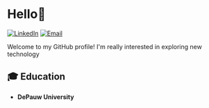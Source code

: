 # Hello👋 
[![LinkedIn](https://img.shields.io/badge/LinkedIn-0077B5?style=flat-square&logo=linkedin&logoColor=white)](https://www.linkedin.com/in/emily-tran-671a59330/)
[![Email](https://img.shields.io/badge/Email-D14836?style=flat-square&logo=gmail&logoColor=white)](mailto:emilyqtran@gmail.com)

Welcome to my GitHub profile! I'm really interested in exploring new technology

## 🎓 Education
- **DePauw University**  



<!---
emilytran-coder/emilytran-coder is a ✨ special ✨ repository because its `README.md` (this file) appears on your GitHub profile.
You can click the Preview link to take a look at your changes.
--->
